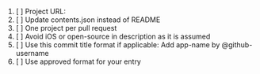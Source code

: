 <!-- Thanks for contributing to open-source-react-native-apps 😊

⚠️ Please do not edit the README, instead make changes to contents.json

To create a new category, please open an issue (see CONTRIBUTING) -->

<!-- When making an addition: -->

1. [ ] Project URL:
2. [ ] Update contents.json instead of README 
3. [ ] One project per pull request
4. [ ] Avoid iOS or open-source in description as it is assumed
5. [ ] Use this commit title format if applicable: Add app-name by @github-username
6. [ ] Use approved format for your entry

<!-- Approved Format

{
            "title": "Name of the app",
            "category-ids": ["Category id"],
            "description": "What this app does",
            "source": "Link to source, usually GitHub",
            "screenshots": ["http://something.com/image.png"],
            "date_added": "Aug 6 2016",
            "suggested_by": "@github_username"
}

For more information, read https://github.com/vitorebatista/open-source-react-native-apps/blob/master/.github/CONTRIBUTING.md

-->

